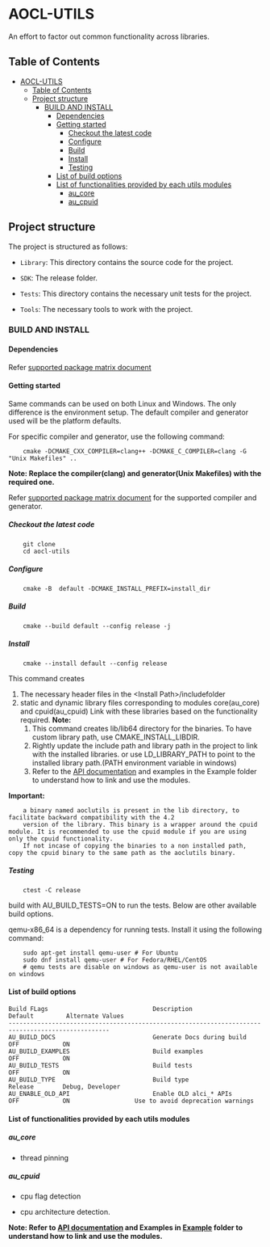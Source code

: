 # AOCL-UTILS

  An effort to factor out common functionality across libraries.

## Table of Contents

- [AOCL-UTILS](#aocl-utils)
  - [Table of Contents](#table-of-contents)
  - [Project structure](#project-structure)
    - [BUILD AND INSTALL](#build-and-install)
      - [Dependencies](#dependencies)
      - [Getting started](#getting-started)
        - [Checkout the latest code](#checkout-the-latest-code)
        - [Configure](#configure)
        - [Build](#build)
        - [Install](#install)
        - [Testing](#testing)
      - [List of build options](#list-of-build-options)
      - [List of functionalities provided by each utils modules](#list-of-functionalities-provided-by-each-utils-modules)
        - [au\_core](#au_core)
        - [au\_cpuid](#au_cpuid)

## Project structure

The project is structured as follows:

- `Library`: This directory contains the source code for the project.

- `SDK`: The release folder.

- `Tests`: This directory contains the necessary unit tests for the project.

- `Tools`: The necessary tools to work with the project.

### BUILD AND INSTALL

#### Dependencies

Refer [supported package matrix document](./supported_package_matrix.md)

#### Getting started

Same commands can be used on both Linux and Windows. The only difference is the environment setup. The default compiler and generator used will be  the platform defaults.

For specific compiler and generator, use the following command:

```console
    cmake -DCMAKE_CXX_COMPILER=clang++ -DCMAKE_C_COMPILER=clang -G "Unix Makefiles" ..
```

**Note: Replace the compiler(clang) and generator(Unix Makefiles) with the required one.**

Refer [supported package matrix document](./supported_package_matrix.md) for the supported compiler and generator.

##### Checkout the latest code

```console
    git clone
    cd aocl-utils
```

##### Configure

```console
    cmake -B  default -DCMAKE_INSTALL_PREFIX=install_dir
```

##### Build

```console
    cmake --build default --config release -j
```

##### Install

```console
    cmake --install default --config release
```

This command creates

1. The necessary header files in the \<Install Path\>/includefolder
2. static and dynamic library files corresponding to modules core(au_core) and cpuid(au_cpuid)
    Link with these libraries based on the functionality required.
**Note:**
   1. This command creates lib/lib64 directory for the binaries. To have custom library path, use CMAKE_INSTALL_LIBDIR.
   2. Rightly update the include path and library path in the project to link with the installed libraries. or use LD_LIBRARY_PATH to point to the installed library path.(PATH environment variable in windows)
   3. Refer to the [API documentation](https://github.amd.com/pages/AOCL/aocl-utils/index.html) and examples in the Example folder to understand how to link and use the modules.


**Important:**

```console
    a binary named aoclutils is present in the lib directory, to facilitate backward compatibility with the 4.2
    version of the library. This binary is a wrapper around the cpuid module. It is recommended to use the cpuid module if you are using only the cpuid functionality.
    If not incase of copying the binaries to a non installed path, copy the cpuid binary to the same path as the aoclutils binary.
```

##### Testing

```console
    ctest -C release
```

build with AU_BUILD_TESTS=ON to run the tests. Below are other available build options.

qemu-x86_64 is a dependency for running tests. Install it using the following command:

```console
    sudo apt-get install qemu-user # For Ubuntu
    sudo dnf install qemu-user # For Fedora/RHEL/CentOS
    # qemu tests are disable on windows as qemu-user is not available on windows
```

#### List of build options

```console
Build FLags                             Description                  Default         Alternate Values
--------------------------------------------------------------------------------------------------
AU_BUILD_DOCS                           Generate Docs during build   OFF            ON
AU_BUILD_EXAMPLES                       Build examples               OFF            ON
AU_BUILD_TESTS                          Build tests                  OFF            ON
AU_BUILD_TYPE                           Build type                   Release        Debug, Developer
AU_ENABLE_OLD_API                       Enable OLD alci_* APIs       OFF            ON                  Use to avoid deprecation warnings
```

#### List of functionalities provided by each utils modules

##### au_core

- thread pinning

##### au_cpuid

- cpu flag detection

- cpu architecture detection.

**Note: Refer to [API documentation](https://github.amd.com/pages/AOCL/aocl-utils/index.html) and Examples in [Example](SDK/Examples/) folder to understand how to link and use the modules.**
